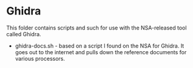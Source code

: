 # Ghidra

This folder contains scripts and such for use with the
NSA-released tool called Ghidra.

- ghidra-docs.sh - based on a script I found on the NSA for
    Ghidra. It goes out to the internet and pulls down the
    reference documents for various processors.
